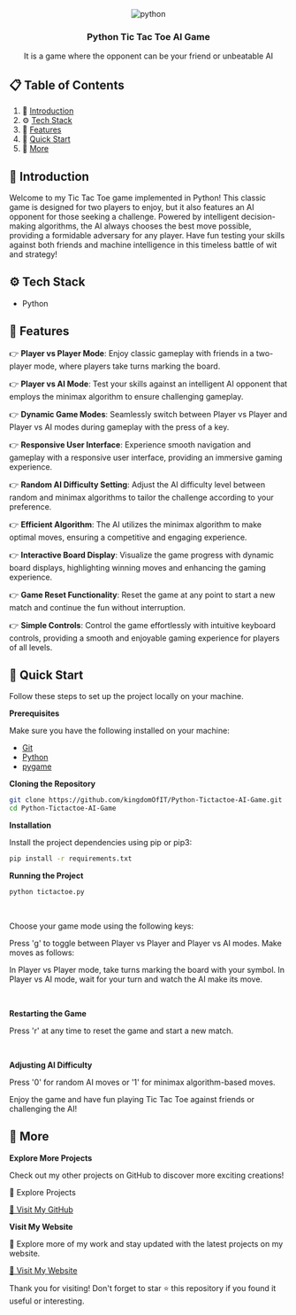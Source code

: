 <div align="center">
  <!-- <br />
    <img src="https://github.com/adrianhajdin/social_media_app/assets/151519281/be514a19-3cbb-48b7-9acd-2cf4d2e319c4" alt="Project Banner">
  <br /> -->
  <div>
    <img src="https://img.shields.io/badge/-Python-black?style=for-the-badge&logoColor=white&logo=python&color=4584b6" alt="python" />
  </div>

  <h3 align="center">Python Tic Tac Toe AI Game</h3>

   <div align="center">
    It is a game where the opponent can be your friend or unbeatable AI
    </div>
</div>

## 📋 <a name="table">Table of Contents</a>

1. 🤖 [Introduction](#introduction)
2. ⚙️ [Tech Stack](#tech-stack)
3. 🔋 [Features](#features)
4. 🤸 [Quick Start](#quick-start)
5. 🚀 [More](#more)


## <a name="introduction">🤖 Introduction</a>

Welcome to my Tic Tac Toe game implemented in Python! This classic game is designed for two players to enjoy, but it also features an AI opponent for those seeking a challenge. Powered by intelligent decision-making algorithms, the AI always chooses the best move possible, providing a formidable adversary for any player. Have fun testing your skills against both friends and machine intelligence in this timeless battle of wit and strategy!


## <a name="tech-stack">⚙️ Tech Stack</a>

- Python

## <a name="features">🔋 Features</a>

👉 **Player vs Player Mode**: Enjoy classic gameplay with friends in a two-player mode, where players take turns marking the board.

👉 **Player vs AI Mode**: Test your skills against an intelligent AI opponent that employs the minimax algorithm to ensure challenging gameplay.

👉 **Dynamic Game Modes**: Seamlessly switch between Player vs Player and Player vs AI modes during gameplay with the press of a key.

👉 **Responsive User Interface**: Experience smooth navigation and gameplay with a responsive user interface, providing an immersive gaming experience.

👉 **Random AI Difficulty Setting**: Adjust the AI difficulty level between random and minimax algorithms to tailor the challenge according to your preference.

👉 **Efficient Algorithm**: The AI utilizes the minimax algorithm to make optimal moves, ensuring a competitive and engaging experience.

👉 **Interactive Board Display**: Visualize the game progress with dynamic board displays, highlighting winning moves and enhancing the gaming experience.

👉 **Game Reset Functionality**: Reset the game at any point to start a new match and continue the fun without interruption.

👉 **Simple Controls**: Control the game effortlessly with intuitive keyboard controls, providing a smooth and enjoyable gaming experience for players of all levels.


## <a name="quick-start">🤸 Quick Start</a>

Follow these steps to set up the project locally on your machine.

**Prerequisites**

Make sure you have the following installed on your machine:

- [Git](https://git-scm.com/)
- [Python](https://www.python.org/)
- [pygame](https://www.pygame.org/news)

**Cloning the Repository**

```bash
git clone https://github.com/kingdomOfIT/Python-Tictactoe-AI-Game.git
cd Python-Tictactoe-AI-Game
```

**Installation**

Install the project dependencies using pip or pip3:

```bash
pip install -r requirements.txt
```

**Running the Project**

```bash
python tictactoe.py
```
<br />

Choose your game mode using the following keys:

Press 'g' to toggle between Player vs Player and Player vs AI modes.
Make moves as follows:

In Player vs Player mode, take turns marking the board with your symbol.
In Player vs AI mode, wait for your turn and watch the AI make its move.

<br />

**Restarting the Game**

Press 'r' at any time to reset the game and start a new match.

<br />

**Adjusting AI Difficulty**

Press '0' for random AI moves or '1' for minimax algorithm-based moves.

Enjoy the game and have fun playing Tic Tac Toe against friends or challenging the AI!


## <a name="more">🚀 More</a>

**Explore More Projects**

Check out my other projects on GitHub to discover more exciting creations!

🌟 Explore Projects

<a href="https://github.com/kingdomOfIT" target="_blank">
🚀 Visit My GitHub
</a>

<br />

**Visit My Website**

🚀 Explore more of my work and stay updated with the latest projects on my website.

<a href="https:/amirkahriman.com" target="_blank">
🚀 Visit My Website
</a>

Thank you for visiting! Don't forget to star ⭐ this repository if you found it useful or interesting.

<br />
<br />

#
